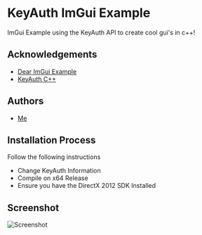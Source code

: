 
# KeyAuth ImGui Example

ImGui Example using the KeyAuth API to create cool gui's in c++!

## Acknowledgements

 - [Dear ImGui Example ](https://github.com/ocornut/imgui)
 - [KeyAuth C++](https://github.com/KeyAuth/KeyAuth-CPP-Example)


## Authors

- [Me](https://www.github.com/Possbl)




## Installation Process

Follow the following instructions

- Change KeyAuth Information
- Compile on x64 Release
- Ensure you have the DirectX 2012 SDK Installed

    
    


## Screenshot

![Screenshot](https://media.discordapp.net/attachments/941855739905994832/1016419214220865657/unknown.png)

